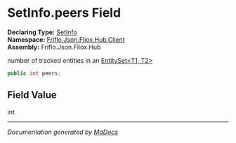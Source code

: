 ﻿<!--  
  <auto-generated>   
    The contents of this file were generated by a tool.  
    Changes to this file may be list if the file is regenerated  
  </auto-generated>   
-->

# SetInfo.peers Field

**Declaring Type:** [SetInfo](../index.md)  
**Namespace:** [Friflo.Json.Fliox.Hub.Client](../../index.md)  
**Assembly:** Friflo.Json.Fliox.Hub

number of tracked entities in an [EntitySet\<T1, T2\>](../../EntitySet-2/index.md)

```csharp
public int peers;
```

## Field Value

int

___

*Documentation generated by [MdDocs](https://github.com/ap0llo/mddocs)*
